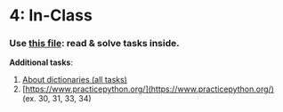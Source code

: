 # 4: In-Class

### Use [this file](https://nbviewer.jupyter.org/github/ternikov/hse/blob/gh-pages/Seminar04_dictionaries.ipynb): read & solve tasks inside.

**Additional tasks**:

1. [About dictionaries \(all tasks\)](https://www.w3resource.com/python-exercises/dictionary/)
2. [https://www.practicepython.org/](https://www.practicepython.org/) \(ex. 30, 31, 33, 34\)



